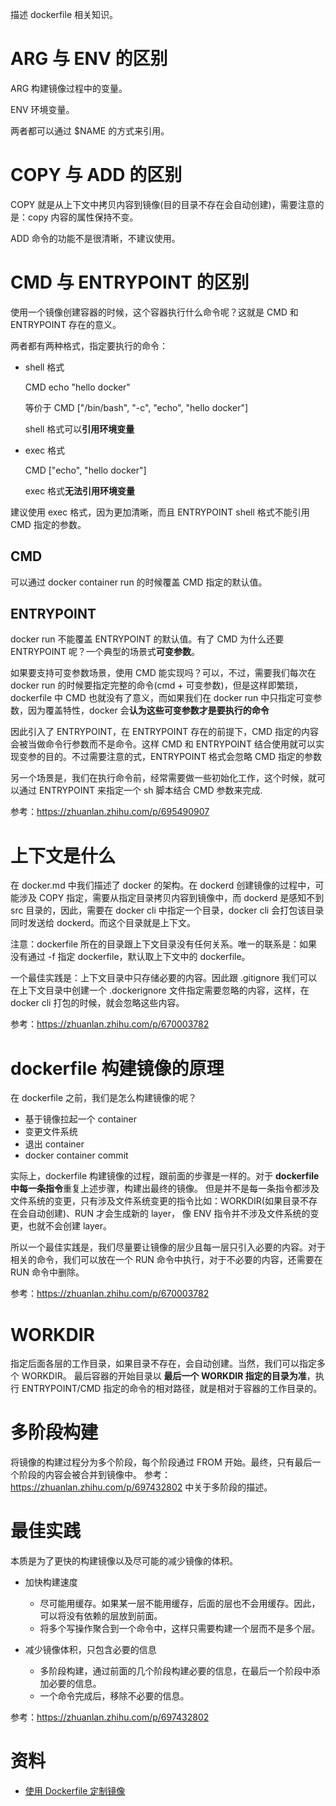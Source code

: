 描述 dockerfile 相关知识。

# ARG 与 ENV 的区别

ARG 构建镜像过程中的变量。<br>

ENV 环境变量。<br>

两者都可以通过 $NAME 的方式来引用。

# COPY 与 ADD 的区别

COPY 就是从上下文中拷贝内容到镜像(目的目录不存在会自动创建)，需要注意的是：copy 内容的属性保持不变。<br>

ADD 命令的功能不是很清晰，不建议使用。

# CMD 与 ENTRYPOINT 的区别
使用一个镜像创建容器的时候，这个容器执行什么命令呢？这就是 CMD 和 ENTRYPOINT 存在的意义。<br>

两者都有两种格式，指定要执行的命令：

- shell 格式
  
    CMD echo "hello docker"

    等价于 CMD ["/bin/bash", "-c", "echo", "hello docker"]

    shell 格式可以**引用环境变量**

- exec 格式 

    CMD ["echo", "hello docker"]

    exec 格式**无法引用环境变量**

建议使用 exec 格式，因为更加清晰，而且 ENTRYPOINT shell 格式不能引用 CMD 指定的参数。

## CMD

可以通过 docker container run 的时候覆盖 CMD 指定的默认值。

## ENTRYPOINT

docker run 不能覆盖 ENTRYPOINT 的默认值。有了 CMD 为什么还要 ENTRYPOINT 呢？一个典型的场景式**可变参数**。<br>

如果要支持可变参数场景，使用 CMD 能实现吗？可以，不过，需要我们每次在 docker run 的时候要指定完整的命令(cmd + 可变参数)，但是这样即繁琐，dockerfile 中 CMD 也就没有了意义，而如果我们在 docker run 中只指定可变参数，因为覆盖特性，docker 会**认为这些可变参数才是要执行的命令**<br>

因此引入了 ENTRYPOINT，在 ENTRYPOINT 存在的前提下，CMD 指定的内容会被当做命令行参数而不是命令。这样 CMD 和 ENTRYPOINT 结合使用就可以实现变参的目的。不过需要注意的式，ENTRYPOINT 格式会忽略 CMD 指定的参数<br>

另一个场景是，我们在执行命令前，经常需要做一些初始化工作，这个时候，就可以通过 ENTRYPOINT 来指定一个 sh 脚本结合 CMD 参数来完成. <br>

参考：https://zhuanlan.zhihu.com/p/695490907

# 上下文是什么

在 docker.md 中我们描述了 docker 的架构。在 dockerd 创建镜像的过程中，可能涉及 COPY 指定，需要从指定目录拷贝内容到镜像中，而 dockerd 是感知不到 src 目录的，因此，需要在 docker cli 中指定一个目录，docker cli 会打包该目录同时发送给 dockerd。而这个目录就是上下文。<br>

注意：dockerfile 所在的目录跟上下文目录没有任何关系。唯一的联系是：如果没有通过 -f 指定 dockerfile，默认取上下文中的 dockerfile。<br>

一个最佳实践是：上下文目录中只存储必要的内容。因此跟 .gitignore 我们可以在上下文目录中创建一个 .dockerignore 文件指定需要忽略的内容，这样，在 docker cli 打包的时候，就会忽略这些内容。<br>

参考：https://zhuanlan.zhihu.com/p/670003782

# dockerfile 构建镜像的原理

在 dockerfile 之前，我们是怎么构建镜像的呢？

- 基于镜像拉起一个 container
- 变更文件系统
- 退出 container
- docker container commit 

实际上，dockerfile 构建镜像的过程，跟前面的步骤是一样的。对于 **dockerfile 中每一条指令**重复上述步骤，构建出最终的镜像。
但是并不是每一条指令都涉及文件系统的变更，只有涉及文件系统变更的指令比如：WORKDIR(如果目录不存在会自动创建)、RUN 才会生成新的 layer，
像 ENV 指令并不涉及文件系统的变更，也就不会创建 layer。

所以一个最佳实践是，我们尽量要让镜像的层少且每一层只引入必要的内容。对于相关的命令，我们可以放在一个 RUN 命令中执行，对于不必要的内容，还需要在 RUN 命令中删除。

参考：https://zhuanlan.zhihu.com/p/670003782

# WORKDIR

指定后面各层的工作目录，如果目录不存在，会自动创建。当然，我们可以指定多个 WORKDIR。
最后容器的开始目录以 **最后一个 WORKDIR 指定的目录为准**，执行 ENTRYPOINT/CMD 指定的命令的相对路径，就是相对于容器的工作目录的。

# 多阶段构建

将镜像的构建过程分为多个阶段，每个阶段通过 FROM 开始。最终，只有最后一个阶段的内容会被合并到镜像中。
参考：https://zhuanlan.zhihu.com/p/697432802 中关于多阶段的描述。

# 最佳实践
本质是为了更快的构建镜像以及尽可能的减少镜像的体积。

- 加快构建速度

  - 尽可能用缓存。如果某一层不能用缓存，后面的层也不会用缓存。因此，可以将没有依赖的层放到前面。
  - 将多个写操作聚合到一个命令中，这样只需要构建一个层而不是多个层。

- 减少镜像体积，只包含必要的信息

  - 多阶段构建，通过前面的几个阶段构建必要的信息，在最后一个阶段中添加必要的信息。
  - 一个命令完成后，移除不必要的信息。

参考：https://zhuanlan.zhihu.com/p/697432802

# 资料

- [使用 Dockerfile 定制镜像](https://zhuanlan.zhihu.com/p/670003782)